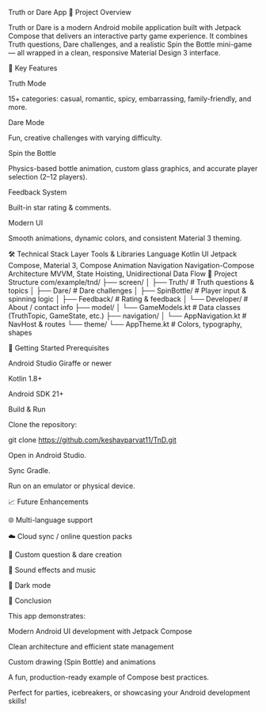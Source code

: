 Truth or Dare App
📱 Project Overview

Truth or Dare is a modern Android mobile application built with Jetpack Compose that delivers an interactive party game experience.
It combines Truth questions, Dare challenges, and a realistic Spin the Bottle mini-game — all wrapped in a clean, responsive Material Design 3 interface.

🎯 Key Features

Truth Mode

15+ categories: casual, romantic, spicy, embarrassing, family-friendly, and more.

Dare Mode

Fun, creative challenges with varying difficulty.

Spin the Bottle

Physics-based bottle animation, custom glass graphics, and accurate player selection (2–12 players).

Feedback System

Built-in star rating & comments.

Modern UI

Smooth animations, dynamic colors, and consistent Material 3 theming.

🛠️ Technical Stack
Layer	Tools & Libraries
Language	Kotlin
UI	Jetpack Compose, Material 3, Compose Animation
Navigation	Navigation-Compose
Architecture	MVVM, State Hoisting, Unidirectional Data Flow
📂 Project Structure
com/example/tnd/
├── screen/
│   ├── Truth/            # Truth questions & topics
│   ├── Dare/             # Dare challenges
│   ├── SpinBottle/       # Player input & spinning logic
│   ├── Feedback/         # Rating & feedback
│   └── Developer/        # About / contact info
├── model/
│   └── GameModels.kt     # Data classes (TruthTopic, GameState, etc.)
├── navigation/
│   └── AppNavigation.kt  # NavHost & routes
└── theme/
    └── AppTheme.kt       # Colors, typography, shapes

🚀 Getting Started
Prerequisites

Android Studio Giraffe or newer

Kotlin 1.8+

Android SDK 21+

Build & Run

Clone the repository:

git clone https://github.com/keshavparvat11/TnD.git


Open in Android Studio.

Sync Gradle.

Run on an emulator or physical device.

📈 Future Enhancements

🌐 Multi-language support

☁️ Cloud sync / online question packs

🎨 Custom question & dare creation

🎵 Sound effects and music

🌙 Dark mode

📝 Conclusion

This app demonstrates:

Modern Android UI development with Jetpack Compose

Clean architecture and efficient state management

Custom drawing (Spin Bottle) and animations

A fun, production-ready example of Compose best practices.

Perfect for parties, icebreakers, or showcasing your Android development skills!
